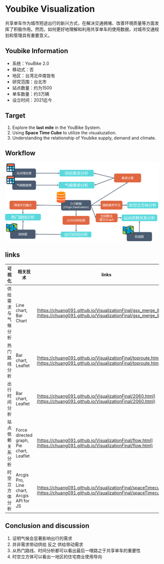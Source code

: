 # Youbike Visualization

共享单车作为城市短途出行的新兴方式，在解决交通拥堵、改善环境质量等方面发挥了积极作用。然而，如何更好地理解和利用共享单车的使用数据，对城市交通规划和管理具有重要意义。

## Youbike Information

- 系统：YouBike 2.0
- 移动式：否
- 地区：台湾北中南皆有
- 研究范围：台北市
- 站点数量：约为1500
- 单车数量：约3万辆
- 设立时间：2021迄今

## Target

1. Explore the **last mile** in the YouBike System.
2. Using **Space Time Cube** to utilize the visualuzation.
3. Understanding the relationship of Youbike supply, demand and climate.

## Workflow

![alt text](image.png)

## links

| 可视化                     | 相关技术                                  | links                                                                                            |
|----------------------------|-------------------------------------------|--------------------------------------------------------------------------------------------------|
| 供给需求与气候分析        | Line chart, Bar Chart                     | [https://chuang091.github.io/VisualizationFinal/gsx_merge_linechart](https://chuang091.github.io/VisualizationFinal/gsx_merge_linechart) |
| 热门路线分析               | Bar chart, Leaflet                        | [https://chuang091.github.io/VisualizationFinal/toproute.html](https://chuang091.github.io/VisualizationFinal/toproute.html)             |
| 出行时间分析               | Bar chart, Leaflet                        | [https://chuang091.github.io/VisualizationFinal/2060.html](https://chuang091.github.io/VisualizationFinal/2060.html)                     |
| 站点依赖关系分析           | Force directed graph, Pie chart, Leaflet | [https://chuang091.github.io/VisualizationFinal/flow.html](https://chuang091.github.io/VisualizationFinal/flow.html)                     |
| 时空立方体分析             | Arcgis Pro, Line chart, Arcgis API for JS | [https://chuang091.github.io/VisualizationFinal/spaceTimecube.html](https://chuang091.github.io/VisualizationFinal/spaceTimecube.html)   |

## Conclusion and discussion

1. 证明气候会显著影响出行的需求
2. 并非需求带动供给 反之 供给带动需求
3. 从热门路线、时间分析都可以看出最后一哩路之于共享单车的重要性
4. 时空立方体可以看出一地区的住宅商业使用导向